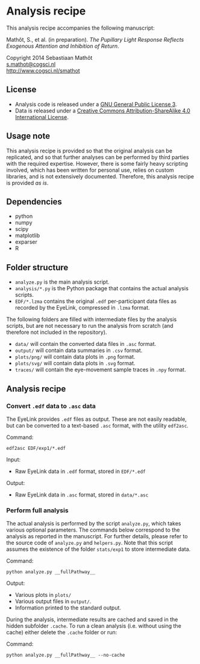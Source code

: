 # Analysis recipe

This analysis recipe accompanies the following manuscript:

Mathôt, S., et al. (in preparation). *The Pupillary Light Response Reflects Exogenous Attention and Inhibition of Return*.

Copyright 2014 Sebastiaan Mathôt  
<s.mathot@cogsci.nl>  
<http://www.cogsci.nl/smathot>

## License

- Analysis code is released under a [GNU General Public License 3](https://www.gnu.org/copyleft/gpl.html).
- Data is released under a [Creative Commons Attribution-ShareAlike 4.0 International License](http://creativecommons.org/licenses/by-sa/4.0/).

## Usage note

This analysis recipe is provided so that the original analysis can be replicated, and so that further analyses can be performed by third parties with the required expertise. However, there is some fairly heavy scripting involved, which has been written for personal use, relies on custom libraries, and is not extensively documented. Therefore, this analysis recipe is provided *as is*.

## Dependencies

- python
- numpy
- scipy
- matplotlib
- exparser
- R

## Folder structure

- `analyze.py` is the main analysis script.
- `analysis/*.py` is the Python package that contains the actual analysis scripts.
- `EDF/*.lzma` contains the original `.edf` per-participant data files as recorded by the EyeLink, compressed in `.lzma` format.

The following folders are filled with intermediate files by the analysis scripts, but are not necessary to run the analysis from scratch (and therefore not included in the repository).

- `data/` will contain the converted data files in `.asc` format.
- `output/` will contain data summaries in `.csv` format.
- `plots/png/` will contain data plots in `.png` format.
- `plots/svg/` will contain data plots in `.svg` format.
- `traces/` will contain the eye-movement sample traces in `.npy` format.

## Analysis recipe

### Convert `.edf` data to `.asc` data

The EyeLink provides `.edf` files as output. These are not easily readable, but can be converted to a text-based `.asc` format, with the utility `edf2asc`.

Command:
	
	edf2asc EDF/exp1/*.edf
	
Input:
	
- Raw EyeLink data in `.edf` format, stored in `EDF/*.edf`

Output:
	
- Raw EyeLink data in `.asc` format, stored in `data/*.asc`

### Perform full analysis

The actual analysis is performed by the script `analyze.py`, which takes various optional parameters. The commands below correspond to the analysis as reported in the manuscript. For further details, please refer to the source code of `analyze.py` and `helpers.py`. Note that this script assumes the existence of the folder `stats/exp1` to store intermediate data.
	
Command:

	python analyze.py __fullPathway__
	

Output:
	
- Various plots in `plots/` 
- Various output files in `output/`.
- Information printed to the standard output.

During the analysis, intermediate results are cached and saved in the hidden subfolder `.cache`. To run a clean analysis (i.e. without using the cache) either delete the `.cache` folder or run:
	
Command:

	python analyze.py __fullPathway__ --no-cache
